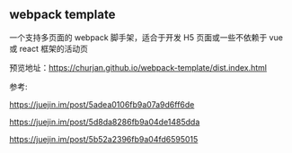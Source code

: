 ## webpack template

一个支持多页面的 webpack 脚手架，适合于开发 H5 页面或一些不依赖于 vue 或 react 框架的活动页

预览地址：https://churjan.github.io/webpack-template/dist.index.html

参考:

https://juejin.im/post/5adea0106fb9a07a9d6ff6de

https://juejin.im/post/5d8da8286fb9a04de1485dda

https://juejin.im/post/5b52a2396fb9a04fd6595015
